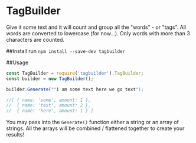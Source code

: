 # TagBuilder

Give it some text and it will count and group all the "words" - or "tags". All words are converted to lowercase (for now...). Only words with more than 3 characters are counted.

##Install
run ```npm install --save-dev tagbuilder```

##Usage
```javascript
const TagBuilder = require('tagbuilder').TagBuilder;
const builder = new TagBuilder();

builder.Generate(""i am some text here we go text");

//[ { name: 'some', amount: 1 },
//  { name: 'text', amount: 2 },
//  { name: 'here', amount: 1 } ]
```
You may pass into the ```Generate()``` function either a string or an array of strings. All the arrays will be combined / flattened together to create your results!
